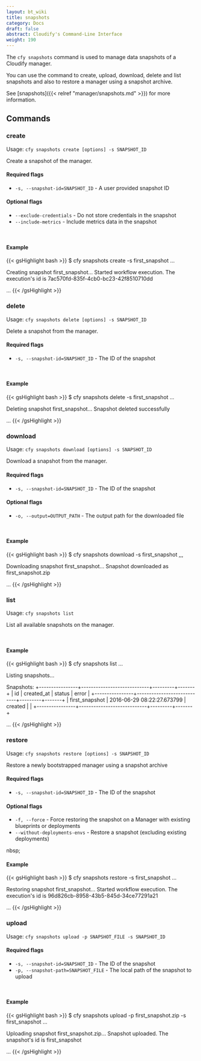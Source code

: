 ```yaml
---
layout: bt_wiki
title: snapshots
category: Docs
draft: false
abstract: Cloudify's Command-Line Interface
weight: 190
---
```


The `cfy snapshots` command is used to manage data snapshots of a Cloudify manager.

You can use the command to create, upload, download, delete and list snapshots and also to restore a manager using a snapshot archive.

See [snapshots]({{< relref "manager/snapshots.md" >}}) for more information.


## Commands

### create

Usage: `cfy snapshots create [options] -s SNAPSHOT_ID`

Create a snapshot of the manager.

#### Required flags

* `-s, --snapshot-id=SNAPSHOT_ID` - A user provided snapshot ID

#### Optional flags

* `--exclude-credentials` - Do not store credentials in the snapshot
* `--include-metrics` - Include metrics data in the snapshot


&nbsp;
#### Example

{{< gsHighlight  bash  >}}
$ cfy snapshots create -s first_snapshot
...

Creating snapshot first_snapshot...
Started workflow execution. The execution's id is 7ac570fd-835f-4cb0-bc23-42f8510710dd

...
{{< /gsHighlight >}}

### delete

Usage: `cfy snapshots delete [options] -s SNAPSHOT_ID` 

Delete a snapshot from the manager.

#### Required flags

* `-s, --snapshot-id=SNAPSHOT_ID` - The ID of the snapshot


&nbsp;
#### Example

{{< gsHighlight  bash  >}}
$ cfy snapshots delete -s first_snapshot
...

Deleting snapshot first_snapshot...
Snapshot deleted successfully

...
{{< /gsHighlight >}}

### download

Usage: `cfy snapshots download [options] -s SNAPSHOT_ID`

Download a snapshot from the manager.

#### Required flags

* `-s, --snapshot-id=SNAPSHOT_ID` - The ID of the snapshot

#### Optional flags

* `-o, --output=OUTPUT_PATH` - The output path for the downloaded file


&nbsp;
#### Example

{{< gsHighlight  bash  >}}
$ cfy snapshots download -s first_snapshot
,,,

Downloading snapshot first_snapshot...
Snapshot downloaded as first_snapshot.zip

...
{{< /gsHighlight >}}


### list

Usage: `cfy snapshots list` 

List all available snapshots on the manager.


&nbsp;
#### Example

{{< gsHighlight  bash  >}}
$ cfy snapshots list
...

Listing snapshots...

Snapshots:
+----------------+----------------------------+---------+-------+
|       id       |         created_at         |  status | error |
+----------------+----------------------------+---------+-------+
| first_snapshot | 2016-06-29 08:22:27.673799 | created |       |
+----------------+----------------------------+---------+-------+

...
{{< /gsHighlight >}}


### restore

Usage: `cfy snapshots restore [options] -s SNAPSHOT_ID` 

Restore a newly bootstrapped manager using a snapshot archive

#### Required flags

* `-s, --snapshot-id=SNAPSHOT_ID` - The ID of the snapshot

#### Optional flags

* `-f, --force` - Force restoring the snapshot on a Manager with existing blueprints or deployments
* `--without-deployments-envs` - Restore a snapshot (excluding existing deployments)


nbsp;
#### Example

{{< gsHighlight  bash  >}}
$ cfy snapshots restore -s first_snapshot
...

Restoring snapshot first_snapshot...
Started workflow execution. The execution's id is 96d826cb-8958-43b5-845d-34ce77291a21

...
{{< /gsHighlight >}}


### upload

Usage: `cfy snapshots upload -p SNAPSHOT_FILE -s SNAPSHOT_ID` 

#### Required flags

* `-s, --snapshot-id=SNAPSHOT_ID` - The ID of the snapshot
* `-p, --snapshot-path=SNAPSHOT_FILE` - The local path of the snapshot to upload


&nbsp;
#### Example

{{< gsHighlight  bash  >}}
$ cfy snapshots upload -p first_snapshot.zip -s first_snapshot
...

Uploading snapshot first_snapshot.zip...
Snapshot uploaded. The snapshot's id is first_snapshot

...
{{< /gsHighlight >}}